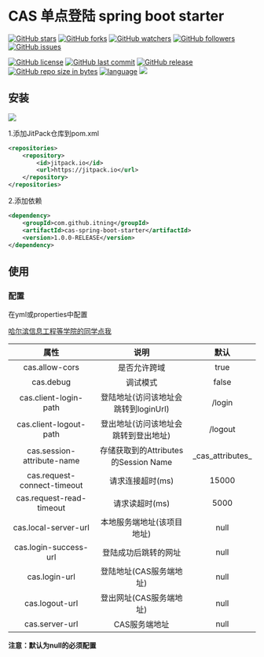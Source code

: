 # CAS 单点登陆 spring boot starter

[![GitHub stars](https://img.shields.io/github/stars/itning/cas-spring-boot-starter.svg)](https://github.com/itning/cas-spring-boot-starter/stargazers)
[![GitHub forks](https://img.shields.io/github/forks/itning/cas-spring-boot-starter.svg)](https://github.com/itning/cas-spring-boot-starter/network)
[![GitHub watchers](https://img.shields.io/github/watchers/itning/cas-spring-boot-starter.svg?style=social&label=Watch)]()
[![GitHub followers](https://img.shields.io/github/followers/itning.svg?style=social&label=Follow)]()
[![GitHub issues](https://img.shields.io/github/issues/itning/cas-spring-boot-starter.svg)](https://github.com/itning/cas-spring-boot-starter/issues)

[![GitHub license](https://img.shields.io/github/license/itning/cas-spring-boot-starter.svg)](https://github.com/itning/cas-spring-boot-starter/blob/master/LICENSE)
[![GitHub last commit](https://img.shields.io/github/last-commit/itning/cas-spring-boot-starter.svg)]()
[![GitHub release](https://img.shields.io/github/release/itning/cas-spring-boot-starter.svg)]()
[![GitHub repo size in bytes](https://img.shields.io/github/repo-size/itning/cas-spring-boot-starter.svg)]()
[![language](https://img.shields.io/badge/language-JAVA-orange.svg)]()
[![](https://jitpack.io/v/itning/cas-spring-boot-starter.svg)](https://jitpack.io/#itning/cas-spring-boot-starter)

## 安装

[![](https://jitpack.io/v/itning/cas-spring-boot-starter.svg)](https://jitpack.io/#itning/cas-spring-boot-starter)

1.添加JitPack仓库到pom.xml

```xml
<repositories>
    <repository>
        <id>jitpack.io</id>
        <url>https://jitpack.io</url>
    </repository>
</repositories>
```

2.添加依赖

```xml
<dependency>
    <groupId>com.github.itning</groupId>
    <artifactId>cas-spring-boot-starter</artifactId>
    <version>1.0.0-RELEASE</version>
</dependency>
```

## 使用
### 配置

在yml或properties中配置

[哈尔滨信息工程等学院的同学点我](https://github.com/itning/cas-spring-boot-starter/tree/master/pic)

|            属性             |                 说明                 |        默认        |
| :-------------------------: | :----------------------------------: | :----------------: |
|       cas.allow-cors        |             是否允许跨域             |        true        |
|          cas.debug          |               调试模式               |       false        |
|    cas.client-login-path    | 登陆地址(访问该地址会跳转到loginUrl) |       /login       |
|   cas.client-logout-path    | 登出地址(访问该地址会跳转到登出地址) |      /logout       |
| cas.session-attribute-name  | 存储获取到的Attributes的Session Name | \_cas_attributes_ |
| cas.request-connect-timeout |           请求连接超时(ms)           |       15000        |
|  cas.request-read-timeout   |            请求读超时(ms)            |        5000        |
|    cas.local-server-url     |      本地服务端地址(该项目地址)      |        null        |
|    cas.login-success-url    |         登陆成功后跳转的网址         |        null        |
|        cas.login-url        |       登陆地址(CAS服务端地址)        |        null        |
|       cas.logout-url        |       登出网址(CAS服务端地址)        |        null        |
|       cas.server-url        |            CAS服务端地址             |        null        |

**注意：默认为null的必须配置**

